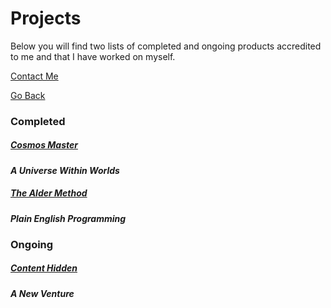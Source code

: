 # Projects
Below you will find two lists of completed and ongoing products accredited to me and that I have worked on myself.

[Contact Me](https://trevorghseay.github.io/goto-Toggle/Contact)

[Go Back](https://trevorghseay.github.io/goto-Toggle/index)

### Completed

##### [Cosmos Master](https://trevorghseay.github.io/goto-Toggle/CosmosMaster)
**_A Universe Within Worlds_**

##### [The Alder Method](https://trevorghseay.github.io/goto-Toggle/TheAlderMethod)
**_Plain English Programming_**

### Ongoing

##### [Content Hidden](https://trevorghseay.github.io/goto-Toggle/ContentHidden)
**_A New Venture_**

